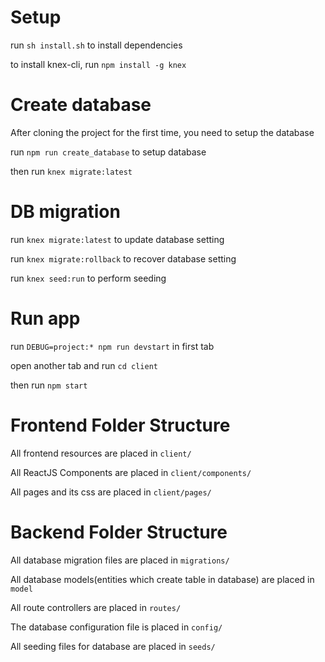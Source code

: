 # Setup

run ```sh install.sh``` to install dependencies

to install knex-cli, run ```npm install -g knex```

# Create database

After cloning the project for the first time, you need to setup the database

run  ```npm run create_database``` to setup database

then run ```knex migrate:latest```

# DB migration

run ```knex migrate:latest``` to update database setting

run ```knex migrate:rollback``` to recover database setting

run ```knex seed:run``` to perform seeding

# Run app

run ```DEBUG=project:* npm run devstart``` in first tab

open another tab and run ```cd client```

then run ```npm start```

# Frontend Folder Structure
All frontend resources are placed in ```client/```

All ReactJS Components are placed in ```client/components/```

All pages and its css are placed in ```client/pages/```

# Backend Folder Structure
All database migration files are placed in ```migrations/```

All database models(entities which create table in database) are placed in ```model```

All route controllers are placed in ```routes/```

The database configuration file is placed in ```config/```

All seeding files for database are placed in ```seeds/```
